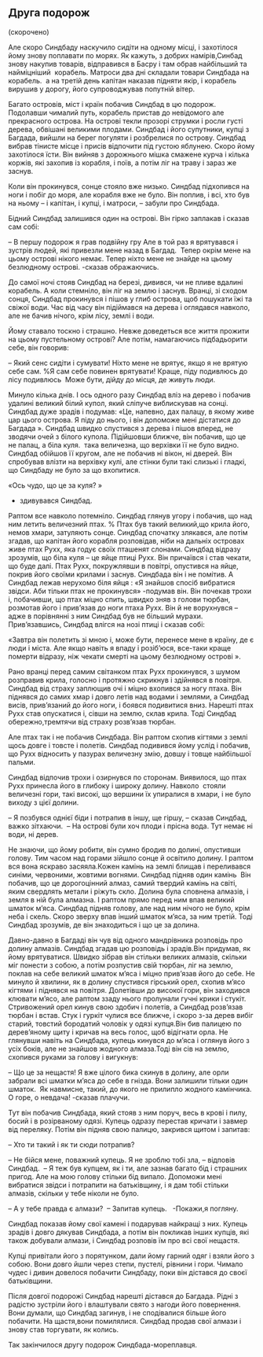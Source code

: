 ## Друга подорож

(скорочено)

Але скоро Синдбаду наскучило сидіти на одному місці, і захотілося йому знову поплавати по морях.
Як кажуть, з добрих намірів,Синбад знову накупив товарів, відправився в Басру і там обрав найбільший та найміцніший  корабель.
Матроси два дні складали товари Синдбада на корабель.
 а на третій день капітан наказав підняти якір, і корабель вирушив у дорогу, його супроводжував попутній вітер.

Багато островів, міст і країн побачив Синдбад в цю подорож.
Подолавши чималий путь, корабель пристав до невідомого але прекрасного острова.
На острові текли прозорі струмки і росли густі дерева, обвішані великими плодами.
Синдбад і його супутники, купці з Багдада, вийшли на берег погуляти і розбрелися по острову.
Синдбад вибрав тінисте місце і присів відпочити під густою яблунею.
Скоро йому захотілося їсти.
Він вийняв з дорожнього мішка смажене курча і кілька коржів, які захопив із корабля, і поїв, а потім ліг на траву і зараз же заснув.

Коли він прокинувся, сонце стояло вже низько.
Синдбад підхопився на ноги і побіг до моря, але корабля вже не було.
Він поплив, і всі, хто був на ньому – і капітан, і купці, і матроси, – забули про Синдбада.

Бідний Синдбад залишився один на острові.
Він гірко заплакав і сказав сам собі:

– В першу подорож я грав подвійну гру
Але в той раз я врятувався і зустрів людей, які привезли мене назад в Багдад.
 Тепер окрім мене на цьому острові нікого немає.
Тепер ніхто мене не знайде на цьому безлюдному острові.
-сказав ображаючись.

До самої ночі стояв Синдбад на березі, дивився, чи не пливе вдалині корабель.
А коли стемніло, він ліг на землю і заснув.
Вранці, зі сходом сонця, Синдбад прокинувся і пішов у глиб острова, щоб пошукати їжі та свіжої води.
Час від часу він підіймався на дерева і оглядався навколо, але не бачив нічого, крім лісу, землі і води.

Йому ставало тоскно і страшно.
Невже доведеться все життя прожити на цьому пустельному острові?
Але потім, намагаючись підбадьорити себе, він говорив:

– Який сенс сидіти і сумувати!
Ніхто мене не врятує, якщо я не врятую себе сам.
%Я сам себе повинен врятувати!
Краще, піду подивлюсь до лісу подивлюсь
 Може бути, дійду до місця, де живуть люди.

Минуло кілька днів.
І ось одного разу Синдбад вліз на дерево і побачив удалині великий білий купол, 
який сліпуче виблискував на сонці.
Синдбад дуже зрадів і подумав:
«Це, напевно, дах палацу, в якому живе цар цього острова.
Я піду до нього, і він допоможе мені дістатися до Багдада ».
Синдбад швидко спустився з дерева і пішов вперед, не зводячи очей з білого купола.
Підійшовши ближче, він побачив, що це не палац, а біла куля.
 така величезна, що верхівки її не було видно.
Синдбад обійшов її кругом, але не побачив ні вікон, ні дверей.
Він спробував влізти на верхівку кулі, але стінки були такі слизькі і гладкі, що Синдбаду не було за що вхопитися.

«Ось чудо, що це за куля? »
- здивувався Синдбад.

Раптом все навколо потемніло.
Синдбад глянув угору і побачив, що над ним летить величезний птах.
% Птах був такий великий,що крила його, немов хмари, затуляють сонце.
Синдбад спочатку злякався, але потім згадав, що капітан його корабля розповідав, ніби на дальніх островах живе птах Рухх, яка годує своїх пташенят слонами.
Синдбад відразу зрозумів, що біла куля – це яйце птиці Рухх.
Він причаївся і став чекати, що буде далі.
Птах Рухх, покружлявши в повітрі, опустився на яйце, покрив його своїми крилами і заснув.
Синдбада він і не помітив.
А Синдбад лежав нерухомо біля яйця :
«Я знайшов спосіб вибратися звідси.
Аби тільки птах не прокинувся»
-подумав він.
Він почекав трохи і, побачивши, що птах міцно спить, швидко зняв з голови тюрбан, розмотав його і прив’язав до ноги птаха Рухх.
Він й не ворухнувся – адже в порівнянні з ним Синдбад був не більший мурахи.
Прив’язавшись, Синдбад влігся на нозі птиці і сказав собі:

«Завтра він полетить зі мною і, може бути, перенесе мене в країну, де є люди і міста.
Але якщо навіть я впаду і розіб’юся, все-таки краще померти відразу, ніж чекати смерті на цьому безлюдному острові ».

Рано вранці перед самим світанком птах Рухх прокинувся, з шумом розправив крила, голосно і протяжно скрикнув і здійнявся в повітря.
Синдбад від страху заплющив очі і міцно вхопився за ногу птаха.
Він піднявся до самих хмар і довго летів над водами і землями, а Синдбад висів, прив’язаний до його ноги, і боявся подивитися вниз.
Нарешті птах Рухх став опускатися і, сівши на землю, склав крила.
Тоді Синдбад обережно,тремтячи від страху розв’язав тюрбан.

Але птах так і не побачив Синдбада.
Він раптом схопив кігтями з землі щось довге і товсте і полетів.
Синдбад подивився йому услід і побачив, що Рухх відносить у пазурах величезну змію, довшу і товще найбільшої пальми.

Синдбад відпочив трохи і озирнувся по сторонам.
Виявилося, що птах Рухх принесла його в глибоку і широку долину.
Навколо  стояли величезні гори, такі високі, що вершини їх упиралися в хмари, і не було виходу з цієї долини.

– Я позбувся однієї біди і потрапив в іншу, ще гіршу, – сказав Синдбад, важко зітхаючи.
 – На острові були хоч плоди і прісна вода.
Тут немає ні води, ні дерев.

Не знаючи, що йому робити, він сумно бродив по долині, опустивши голову.
Тим часом над горами зійшло сонце й освітило долину.
І раптом вся вона яскраво засяяла.Кожен камінь на землі блищав і переливався синіми, червоними, жовтими вогнями.
Синдбад підняв один камінь
 Він побачив, що це дорогоцінний алмаз, самий твердий камінь на світі, яким свердлять метали і ріжуть скло.
Долина була сповнена алмазів, і земля в ній була алмазна.
І раптом прямо перед ним впав великий шматок м’яса.
Синдбад підняв голову, але над ним нічого не було, крім неба і скель.
Скоро зверху впав інший шматок м’яса, за ним третій.
Тоді Синдбад зрозумів, де він знаходиться і що це за долина.

Давно-давно в Багдаді він чув від одного мандрівника розповідь про долину алмазів.
Синдбад згадав цю розповідь і зрадів.Він придумав, як йому врятуватися.
Швидко зібрав він стільки великих алмазів, скільки міг понести з собою, а потім розпустив свій тюрбан, ліг на землю, поклав на себе великий шматок м’яса і міцно прив’язав його до себе.
Не минуло й хвилини, як в долину спустився гірський орел, схопив м’ясо кігтями і піднявся на повітря.
Долетівши до високої гори, він заходився клювати м’ясо, але раптом ззаду нього пролунали гучні крики і стукіт.
Стривожений орел кинув свою здобич і полетів, а Синдбад розв’язав тюрбан і встав.
Стук і гуркіт чулися все ближче, і скоро з-за дерев вибіг старий, товстий бородатий чоловік у одязі купця.Він бив палицею по дерев’яному щиту і кричав на весь голос, щоб відігнати орла.
Не глянувши навіть на Синдбада, купець кинувся до м’яса і оглянув його з усіх боків, але не знайшов жодного алмаза.Тоді він сів на землю, схопився руками за голову і вигукнув:

– Що це за нещастя!
Я вже цілого бика скинув в долину, але орли забрали всі шматки м’яса до себе в гнізда.
Вони залишили тільки один шматок.
 Як навмисне, такий, до якого не прилипло жодного камінчика.
О горе, о невдача!
-сказав плачучи.

Тут він побачив Синдбада, який стояв з ним поруч, весь в крові і пилу, босий і в розірваному одязі.
Купець одразу перестав кричати і завмер від переляку.
Потім він підняв свою палицю, закрився щитом і запитав:

– Хто ти такий і як ти сюди потрапив?

– Не бійся мене, поважний купець.
Я не зроблю тобі зла, – відповів Синдбад.
 – Я теж був купцем, як і ти, але зазнав багато бід і страшних пригод.
Але на мою голову стільки бід випало.
Допоможи мені вибратися звідси і потрапити на батьківщину, і я дам тобі стільки алмазів, скільки у тебе ніколи не було.

– А у тебе правда є алмази?
 – Запитав купець. 
 -Покажи,я погляну.

Синдбад показав йому свої камені і подарував найкращі з них.
Купець зрадів і довго дякував Синдбада, а потім він покликав інших купців, які також добували алмази,
і Синдбад розповів їм про всі свої нещастя.

Купці привітали його з порятунком, дали йому гарний одяг і взяли його з собою.
Вони довго йшли через степи, пустелі, рівнини і гори.
Чимало чудес і дивин довелося побачити Синдбаду, поки він дістався до своєї батьківщини.

Після довгої подорожі Синдбад нарешті дістався до Багдада.
Рідні з радістю зустріли його і влаштували свято з нагоди його повернення.
Вони думали, що Синдбад загинув, і не сподівалися більше його побачити.
На щастя,вони помилялися.
Синдбад продав свої алмази і знову став торгувати, як колись.

Так закінчилося другу подорож Синдбада-мореплавця.

